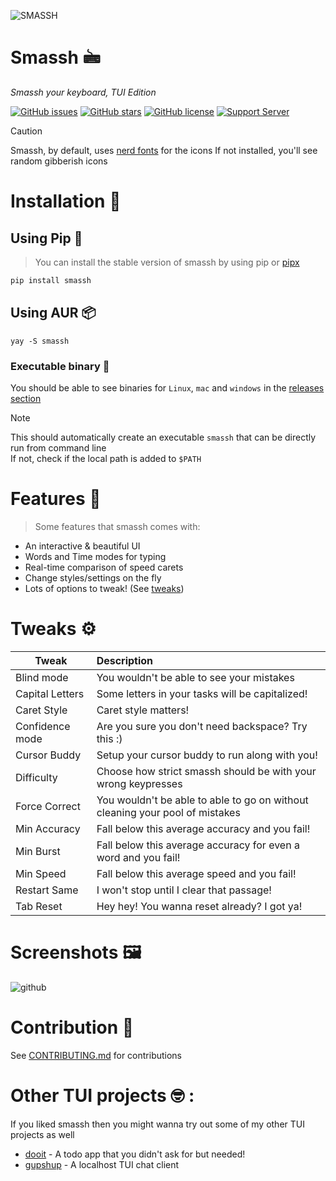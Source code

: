
![SMASSH](https://github.com/kraanzu/termtyper/assets/97718086/799dcaf9-a424-49b9-aaab-5ec8e1427347)


# Smassh 🖮

_Smassh your keyboard, TUI Edition_ 

[![GitHub issues](https://img.shields.io/github/issues/kraanzu/termtyper?color=red&style=for-the-badge)](https://github.com/kraanzu/termtyper/issues)
[![GitHub stars](https://img.shields.io/github/stars/kraanzu/termtyper?color=green&style=for-the-badge)](https://github.com/kraanzu/termtyper/stargazers)
[![GitHub license](https://img.shields.io/github/license/kraanzu/termtyper?color=yellow&style=for-the-badge)](https://github.com/kraanzu/termtyper/blob/main/LICENSE)
[![Support Server](https://img.shields.io/discord/989186205025464390.svg?label=Discord&logo=Discord&colorB=7289da&style=for-the-badge)](https://discord.gg/WA2ER9MBWa)

> [!CAUTION]
> Smassh, by default, uses [nerd fonts](https://www.nerdfonts.com/) for the icons
> If not installed, you'll see random gibberish icons

# Installation 🔨

## Using Pip 🐍

> You can install the stable version of smassh by using pip or [pipx](https://github.com/pypa/pipx)

```bash
pip install smassh
```

## Using AUR 📦

```
yay -S smassh
```

### Executable binary 🔌

You should be able to see binaries for `Linux`, `mac` and `windows` in the [releases section](https://github.com/kraanzu/termtyper/releases)

> [!NOTE]
> This should automatically create an executable `smassh` that can be directly run from command line \
> If not, check if the local path is added to `$PATH`

# Features 🌟

> Some features that smassh comes with:

- An interactive & beautiful UI
- Words and Time modes for typing
- Real-time comparison of speed carets
- Change styles/settings on the fly
- Lots of options to tweak! (See [tweaks](https://github.com/kraanzu/termtyper#tweaks-gear))

# Tweaks ⚙️

| Tweak           | Description                                                                  |
| --------------- | :--------------------------------------------------------------------------- |
| Blind mode      | You wouldn't be able to see your mistakes                                    |
| Capital Letters | Some letters in your tasks will be capitalized!                              |
| Caret Style     | Caret style matters!                                                         |
| Confidence mode | Are you sure you don't need backspace? Try this :)                           |
| Cursor Buddy    | Setup your cursor buddy to run along with you!                               |
| Difficulty      | Choose how strict smassh should be with your wrong keypresses             |
| Force Correct   | You wouldn't be able to able to go on without cleaning your pool of mistakes |
| Min Accuracy    | Fall below this average accuracy and you fail!                               |
| Min Burst       | Fall below this average accuracy for even a word and you fail!               |
| Min Speed       | Fall below this average speed and you fail!                                  |
| Restart Same    | I won't stop until I clear that passage!                                     |
| Tab Reset       | Hey hey! You wanna reset already? I got ya!                                  |


# Screenshots 🖼️

![github](https://github.com/kraanzu/termtyper/assets/97718086/ba0748ec-37d8-4721-a26c-9c6abf60e588)


# Contribution 🤝

See [CONTRIBUTING.md](https://github.com/kraanzu/termtyper/blob/main/README.md) for contributions


# Other TUI projects 🤓 :

If you liked smassh then you might wanna try out some of my other TUI projects as well

- [dooit](https://github.com/kraanzu/dooit) - A todo app that you didn't ask for but needed!
- [gupshup](https://github.com/kraanzu/gupshup) - A localhost TUI chat client
